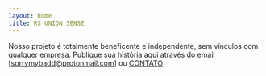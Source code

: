 ```yaml
---
layout: home
title: RS UNION SENSE
---
```


Nosso projeto é totalmente beneficente e independente, sem vínculos com qualquer empresa. Publique sua história aqui através do email [sorrymybadd@protonmail.com] ou [CONTATO](/form)


